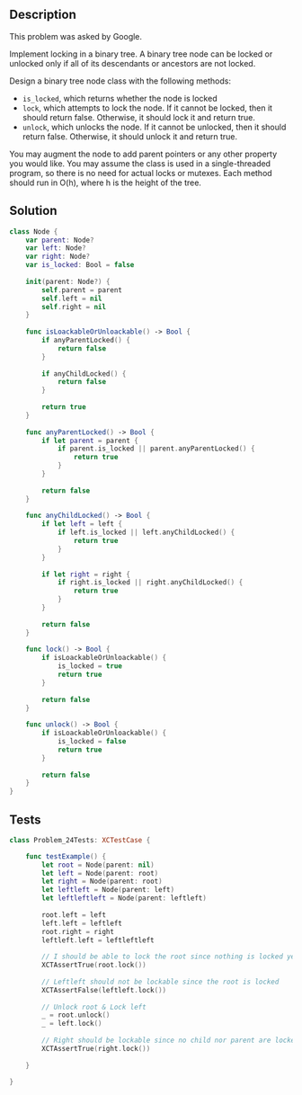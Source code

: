 ## Description

This problem was asked by Google.

Implement locking in a binary tree. A binary tree node can be locked or unlocked only if all of its descendants or ancestors are not locked.

Design a binary tree node class with the following methods:

- `is_locked`, which returns whether the node is locked
- `lock`, which attempts to lock the node. If it cannot be locked, then it should return false. Otherwise, it should lock it and return true.
- `unlock`, which unlocks the node. If it cannot be unlocked, then it should return false. Otherwise, it should unlock it and return true.

You may augment the node to add parent pointers or any other property you would like. You may assume the class is used in a single-threaded program, so there is no need for actual locks or mutexes. Each method should run in O(h), where h is the height of the tree.

## Solution

```swift
class Node {
    var parent: Node?
    var left: Node?
    var right: Node?
    var is_locked: Bool = false
    
    init(parent: Node?) {
        self.parent = parent
        self.left = nil
        self.right = nil
    }
    
    func isLoackableOrUnloackable() -> Bool {
        if anyParentLocked() {
            return false
        }
        
        if anyChildLocked() {
            return false
        }
        
        return true
    }
    
    func anyParentLocked() -> Bool {
        if let parent = parent {
            if parent.is_locked || parent.anyParentLocked() {
                return true
            }
        }
        
        return false
    }
    
    func anyChildLocked() -> Bool {
        if let left = left {
            if left.is_locked || left.anyChildLocked() {
                return true
            }
        }
        
        if let right = right {
            if right.is_locked || right.anyChildLocked() {
                return true
            }
        }
        
        return false
    }
    
    func lock() -> Bool {
        if isLoackableOrUnloackable() {
            is_locked = true
            return true
        }
        
        return false
    }
    
    func unlock() -> Bool {
        if isLoackableOrUnloackable() {
            is_locked = false
            return true
        }
        
        return false
    }
}

```

## Tests

```swift
class Problem_24Tests: XCTestCase {

    func testExample() {
        let root = Node(parent: nil)
        let left = Node(parent: root)
        let right = Node(parent: root)
        let leftleft = Node(parent: left)
        let leftleftleft = Node(parent: leftleft)
        
        root.left = left
        left.left = leftleft
        root.right = right
        leftleft.left = leftleftleft
        
        // I should be able to lock the root since nothing is locked yet
        XCTAssertTrue(root.lock())
        
        // Leftleft should not be lockable since the root is locked
        XCTAssertFalse(leftleft.lock())
        
        // Unlock root & Lock left
        _ = root.unlock()
        _ = left.lock()
        
        // Right should be lockable since no child nor parent are locked
        XCTAssertTrue(right.lock())
        
    }

}
```